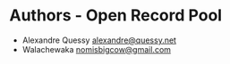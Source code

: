 # Authors - Open Record Pool
- Alexandre Quessy <alexandre@quessy.net>
- Walachewaka <nomisbigcow@gmail.com>

